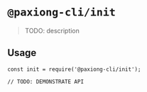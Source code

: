 # `@paxiong-cli/init`

> TODO: description

## Usage

```
const init = require('@paxiong-cli/init');

// TODO: DEMONSTRATE API
```
